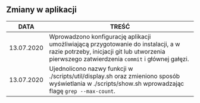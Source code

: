 ## Zmiany w aplikacji


| DATA | TREŚĆ |
| --- | --- |
| 13.07.2020 | Wprowadzono konfigurację aplikacji umożliwiającą przygotowanie do instalacji, a w razie potrzeby, inicjacji git lub utworzenia pierwszego zatwierdzenia `commit` i głównej gałęzi. |
| 13.07.2020 | Ujednolicono nazwy funkcji w ./scripts/util/display.sh oraz zmieniono sposób wyświetlania w ./scripts/show.sh wprowadzając flagę `grep --max-count`. |
